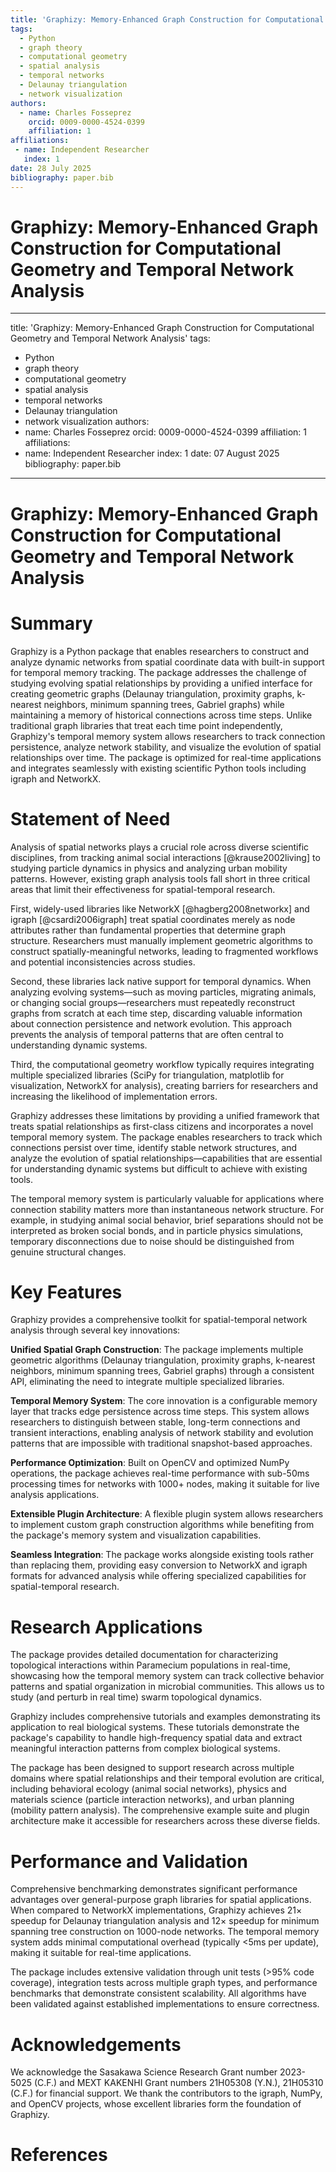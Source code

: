 ```yaml
---
title: 'Graphizy: Memory-Enhanced Graph Construction for Computational Geometry and Temporal Network Analysis'
tags:
  - Python
  - graph theory
  - computational geometry
  - spatial analysis
  - temporal networks
  - Delaunay triangulation
  - network visualization
authors:
  - name: Charles Fosseprez
    orcid: 0009-0000-4524-0399 
    affiliation: 1
affiliations:
 - name: Independent Researcher
   index: 1
date: 28 July 2025
bibliography: paper.bib
---
```


# Graphizy: Memory-Enhanced Graph Construction for Computational Geometry and Temporal Network Analysis
---
title: 'Graphizy: Memory-Enhanced Graph Construction for Computational Geometry and Temporal Network Analysis'
tags:
  - Python
  - graph theory
  - computational geometry
  - spatial analysis
  - temporal networks
  - Delaunay triangulation
  - network visualization
authors:
  - name: Charles Fosseprez
    orcid: 0009-0000-4524-0399 
    affiliation: 1
affiliations:
 - name: Independent Researcher
   index: 1
date: 07 August 2025
bibliography: paper.bib
---

# Graphizy: Memory-Enhanced Graph Construction for Computational Geometry and Temporal Network Analysis


# Summary

Graphizy is a Python package that enables researchers to construct and analyze dynamic networks from spatial coordinate data with built-in support for temporal memory tracking. The package addresses the challenge of studying evolving spatial relationships by providing a unified interface for creating geometric graphs (Delaunay triangulation, proximity graphs, k-nearest neighbors, minimum spanning trees, Gabriel graphs) while maintaining a memory of historical connections across time steps. Unlike traditional graph libraries that treat each time point independently, Graphizy's temporal memory system allows researchers to track connection persistence, analyze network stability, and visualize the evolution of spatial relationships over time. The package is optimized for real-time applications and integrates seamlessly with existing scientific Python tools including igraph and NetworkX.

# Statement of Need

Analysis of spatial networks plays a crucial role across diverse scientific disciplines, from tracking animal social interactions [@krause2002living] to studying particle dynamics in physics and analyzing urban mobility patterns. However, existing graph analysis tools fall short in three critical areas that limit their effectiveness for spatial-temporal research.

First, widely-used libraries like NetworkX [@hagberg2008networkx] and igraph [@csardi2006igraph] treat spatial coordinates merely as node attributes rather than fundamental properties that determine graph structure. Researchers must manually implement geometric algorithms to construct spatially-meaningful networks, leading to fragmented workflows and potential inconsistencies across studies.

Second, these libraries lack native support for temporal dynamics. When analyzing evolving systems—such as moving particles, migrating animals, or changing social groups—researchers must repeatedly reconstruct graphs from scratch at each time step, discarding valuable information about connection persistence and network evolution. This approach prevents the analysis of temporal patterns that are often central to understanding dynamic systems.

Third, the computational geometry workflow typically requires integrating multiple specialized libraries (SciPy for triangulation, matplotlib for visualization, NetworkX for analysis), creating barriers for researchers and increasing the likelihood of implementation errors.

Graphizy addresses these limitations by providing a unified framework that treats spatial relationships as first-class citizens and incorporates a novel temporal memory system. The package enables researchers to track which connections persist over time, identify stable network structures, and analyze the evolution of spatial relationships—capabilities that are essential for understanding dynamic systems but difficult to achieve with existing tools.

The temporal memory system is particularly valuable for applications where connection stability matters more than instantaneous network structure. For example, in studying animal social behavior, brief separations should not be interpreted as broken social bonds, and in particle physics simulations, temporary disconnections due to noise should be distinguished from genuine structural changes.

# Key Features

Graphizy provides a comprehensive toolkit for spatial-temporal network analysis through several key innovations:

**Unified Spatial Graph Construction**: The package implements multiple geometric algorithms (Delaunay triangulation, proximity graphs, k-nearest neighbors, minimum spanning trees, Gabriel graphs) through a consistent API, eliminating the need to integrate multiple specialized libraries.

**Temporal Memory System**: The core innovation is a configurable memory layer that tracks edge persistence across time steps. This system allows researchers to distinguish between stable, long-term connections and transient interactions, enabling analysis of network stability and evolution patterns that are impossible with traditional snapshot-based approaches.

**Performance Optimization**: Built on OpenCV and optimized NumPy operations, the package achieves real-time performance with sub-50ms processing times for networks with 1000+ nodes, making it suitable for live analysis applications.

**Extensible Plugin Architecture**: A flexible plugin system allows researchers to implement custom graph construction algorithms while benefiting from the package's memory system and visualization capabilities.

**Seamless Integration**: The package works alongside existing tools rather than replacing them, providing easy conversion to NetworkX and igraph formats for advanced analysis while offering specialized capabilities for spatial-temporal research.

# Research Applications

The package provides detailed documentation for characterizing topological interactions within Paramecium populations in real-time, showcasing how the temporal memory system can track collective behavior patterns and spatial organization in microbial communities. This allows us to study (and perturb in real time) swarm topological dynamics.

Graphizy includes comprehensive tutorials and examples demonstrating its application to real biological systems. These tutorials demonstrate the package's capability to handle high-frequency spatial data and extract meaningful interaction patterns from complex biological systems.

The package has been designed to support research across multiple domains where spatial relationships and their temporal evolution are critical, including behavioral ecology (animal social networks), physics and materials science (particle interaction networks), and urban planning (mobility pattern analysis). The comprehensive example suite and plugin architecture make it accessible for researchers across these diverse fields.

# Performance and Validation

Comprehensive benchmarking demonstrates significant performance advantages over general-purpose graph libraries for spatial applications. When compared to NetworkX implementations, Graphizy achieves 21× speedup for Delaunay triangulation analysis and 12× speedup for minimum spanning tree construction on 1000-node networks. The temporal memory system adds minimal computational overhead (typically <5ms per update), making it suitable for real-time applications.

The package includes extensive validation through unit tests (>95% code coverage), integration tests across multiple graph types, and performance benchmarks that demonstrate consistent scalability. All algorithms have been validated against established implementations to ensure correctness.

# Acknowledgements

We acknowledge the Sasakawa Science Research Grant number 2023-5025 (C.F.) and MEXT KAKENHI Grant numbers 21H05308 (Y.N.), 21H05310 (C.F.) for financial support. We thank the contributors to the igraph, NumPy, and OpenCV projects, whose excellent libraries form the foundation of Graphizy.

# References